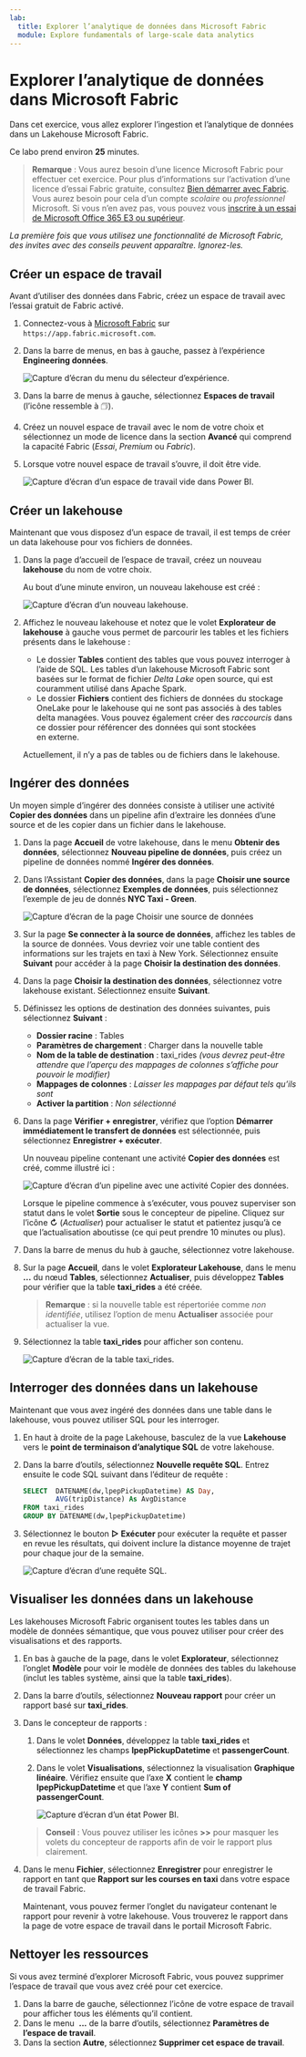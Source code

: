 ```yaml
---
lab:
  title: Explorer l’analytique de données dans Microsoft Fabric
  module: Explore fundamentals of large-scale data analytics
---
```


# Explorer l’analytique de données dans Microsoft Fabric

Dans cet exercice, vous allez explorer l’ingestion et l’analytique de données dans un Lakehouse Microsoft Fabric.

Ce labo prend environ **25** minutes.

> **Remarque** : Vous aurez besoin d’une licence Microsoft Fabric pour effectuer cet exercice. Pour plus d’informations sur l’activation d’une licence d’essai Fabric gratuite, consultez [Bien démarrer avec Fabric](https://learn.microsoft.com/fabric/get-started/fabric-trial). Vous aurez besoin pour cela d’un compte *scolaire* ou *professionnel* Microsoft. Si vous n’en avez pas, vous pouvez vous [inscrire à un essai de Microsoft Office 365 E3 ou supérieur](https://www.microsoft.com/microsoft-365/business/compare-more-office-365-for-business-plans).

*La première fois que vous utilisez une fonctionnalité de Microsoft Fabric, des invites avec des conseils peuvent apparaître. Ignorez-les.*

## Créer un espace de travail

Avant d’utiliser des données dans Fabric, créez un espace de travail avec l’essai gratuit de Fabric activé.

1. Connectez-vous à [Microsoft Fabric](https://app.fabric.microsoft.com) sur `https://app.fabric.microsoft.com`.
1. Dans la barre de menus, en bas à gauche, passez à l’expérience **Engineering données**.

    ![Capture d’écran du menu du sélecteur d’expérience.](./images/fabric-switcher.png)

1. Dans la barre de menus à gauche, sélectionnez **Espaces de travail** (l’icône ressemble à &#128455;).
1. Créez un nouvel espace de travail avec le nom de votre choix et sélectionnez un mode de licence dans la section **Avancé** qui comprend la capacité Fabric (*Essai*, *Premium* ou *Fabric*).
1. Lorsque votre nouvel espace de travail s’ouvre, il doit être vide.

    ![Capture d’écran d’un espace de travail vide dans Power BI.](./images/new-workspace.png)

## Créer un lakehouse

Maintenant que vous disposez d’un espace de travail, il est temps de créer un data lakehouse pour vos fichiers de données.

1. Dans la page d’accueil de l’espace de travail, créez un nouveau **lakehouse** du nom de votre choix.

    Au bout d’une minute environ, un nouveau lakehouse est créé :

    ![Capture d’écran d’un nouveau lakehouse.](./images/new-lakehouse.png)

1. Affichez le nouveau lakehouse et notez que le volet **Explorateur de lakehouse** à gauche vous permet de parcourir les tables et les fichiers présents dans le lakehouse :
    - Le dossier **Tables** contient des tables que vous pouvez interroger à l’aide de SQL. Les tables d’un lakehouse Microsoft Fabric sont basées sur le format de fichier *Delta Lake* open source, qui est couramment utilisé dans Apache Spark.
    - Le dossier **Fichiers** contient des fichiers de données du stockage OneLake pour le lakehouse qui ne sont pas associés à des tables delta managées. Vous pouvez également créer des *raccourcis* dans ce dossier pour référencer des données qui sont stockées en externe.

    Actuellement, il n’y a pas de tables ou de fichiers dans le lakehouse.

## Ingérer des données

Un moyen simple d’ingérer des données consiste à utiliser une activité **Copier des données** dans un pipeline afin d’extraire les données d’une source et de les copier dans un fichier dans le lakehouse.

1. Dans la page **Accueil** de votre lakehouse, dans le menu **Obtenir des données**, sélectionnez **Nouveau pipeline de données**, puis créez un pipeline de données nommé **Ingérer des données**.
1. Dans l’Assistant **Copier des données**, dans la page **Choisir une source de données**, sélectionnez **Exemples de données**, puis sélectionnez l’exemple de jeu de donnés **NYC Taxi - Green**.

    ![Capture d’écran de la page Choisir une source de données](./images/choose-data-source.png)

1. Sur la page **Se connecter à la source de données**, affichez les tables de la source de données. Vous devriez voir une table contient des informations sur les trajets en taxi à New York. Sélectionnez ensuite **Suivant** pour accéder à la page **Choisir la destination des données**.
1. Dans la page **Choisir la destination des données**, sélectionnez votre lakehouse existant. Sélectionnez ensuite **Suivant**.
1. Définissez les options de destination des données suivantes, puis sélectionnez **Suivant** :
    - **Dossier racine** : Tables
    - **Paramètres de chargement** : Charger dans la nouvelle table
    - **Nom de la table de destination** : taxi_rides *(vous devrez peut-être attendre que l’aperçu des mappages de colonnes s’affiche pour pouvoir le modifier)*
    - **Mappages de colonnes** : *Laisser les mappages par défaut tels qu’ils sont*
    - **Activer la partition** : *Non sélectionné*
1. Dans la page **Vérifier + enregistrer**, vérifiez que l’option **Démarrer immédiatement le transfert de données** est sélectionnée, puis sélectionnez **Enregistrer + exécuter**.

    Un nouveau pipeline contenant une activité **Copier des données** est créé, comme illustré ici :

    ![Capture d’écran d’un pipeline avec une activité Copier des données.](./images/copy-data-pipeline.png)

    Lorsque le pipeline commence à s’exécuter, vous pouvez superviser son statut dans le volet **Sortie** sous le concepteur de pipeline. Cliquez sur l’icône **&#8635;** (*Actualiser*) pour actualiser le statut et patientez jusqu’à ce que l’actualisation aboutisse (ce qui peut prendre 10 minutes ou plus).

1. Dans la barre de menus du hub à gauche, sélectionnez votre lakehouse.
1. Sur la page **Accueil**, dans le volet **Explorateur Lakehouse**, dans le menu **...** du nœud **Tables**, sélectionnez **Actualiser**, puis développez **Tables** pour vérifier que la table **taxi_rides** a été créée.

    > **Remarque** : si la nouvelle table est répertoriée comme *non identifiée*, utilisez l’option de menu **Actualiser** associée pour actualiser la vue.

1. Sélectionnez la table **taxi_rides** pour afficher son contenu.

    ![Capture d’écran de la table taxi_rides.](./images/dimProduct.png)

## Interroger des données dans un lakehouse

Maintenant que vous avez ingéré des données dans une table dans le lakehouse, vous pouvez utiliser SQL pour les interroger.

1. En haut à droite de la page Lakehouse, basculez de la vue **Lakehouse** vers le **point de terminaison d’analytique SQL** de votre lakehouse.

1. Dans la barre d’outils, sélectionnez **Nouvelle requête SQL**. Entrez ensuite le code SQL suivant dans l’éditeur de requête :

    ```sql
    SELECT  DATENAME(dw,lpepPickupDatetime) AS Day,
            AVG(tripDistance) As AvgDistance
    FROM taxi_rides
    GROUP BY DATENAME(dw,lpepPickupDatetime)
    ```

1. Sélectionnez le bouton **&#9655; Exécuter** pour exécuter la requête et passer en revue les résultats, qui doivent inclure la distance moyenne de trajet pour chaque jour de la semaine.

    ![Capture d’écran d’une requête SQL.](./images/sql-query.png)

## Visualiser les données dans un lakehouse

Les lakehouses Microsoft Fabric organisent toutes les tables dans un modèle de données sémantique, que vous pouvez utiliser pour créer des visualisations et des rapports.

1. En bas à gauche de la page, dans le volet **Explorateur**, sélectionnez l’onglet **Modèle** pour voir le modèle de données des tables du lakehouse (inclut les tables système, ainsi que la table **taxi_rides**).
1. Dans la barre d’outils, sélectionnez **Nouveau rapport** pour créer un rapport basé sur **taxi_rides**.
1. Dans le concepteur de rapports :
    1. Dans le volet **Données**, développez la table **taxi_rides** et sélectionnez les champs **lpepPickupDatetime** et **passengerCount**.
    1. Dans le volet **Visualisations**, sélectionnez la visualisation **Graphique linéaire**. Vérifiez ensuite que l’axe **X** contient le **champ lpepPickupDatetime** et que l’axe **Y** contient **Sum of passengerCount**.

        ![Capture d’écran d’un état Power BI.](./images/fabric-report.png)

    > **Conseil** : Vous pouvez utiliser les icônes **>>** pour masquer les volets du concepteur de rapports afin de voir le rapport plus clairement.

1. Dans le menu **Fichier**, sélectionnez **Enregistrer** pour enregistrer le rapport en tant que **Rapport sur les courses en taxi** dans votre espace de travail Fabric.

    Maintenant, vous pouvez fermer l’onglet du navigateur contenant le rapport pour revenir à votre lakehouse. Vous trouverez le rapport dans la page de votre espace de travail dans le portail Microsoft Fabric.

## Nettoyer les ressources

Si vous avez terminé d’explorer Microsoft Fabric, vous pouvez supprimer l’espace de travail que vous avez créé pour cet exercice.

1. Dans la barre de gauche, sélectionnez l’icône de votre espace de travail pour afficher tous les éléments qu’il contient.
2. Dans le menu  **...** de la barre d’outils, sélectionnez **Paramètres de l’espace de travail**.
3. Dans la section **Autre**, sélectionnez **Supprimer cet espace de travail**.
